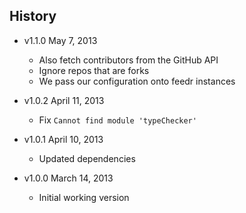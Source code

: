 ## History

- v1.1.0 May 7, 2013
	- Also fetch contributors from the GitHub API
	- Ignore repos that are forks
	- We pass our configuration onto feedr instances

- v1.0.2 April 11, 2013
	- Fix `Cannot find module 'typeChecker'`

- v1.0.1 April 10, 2013
	- Updated dependencies

- v1.0.0 March 14, 2013
	- Initial working version
